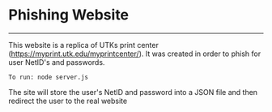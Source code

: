 # Phishing Website
---

This website is a replica of UTKs print center (https://myprint.utk.edu/myprintcenter/). It was created in order to phish for user NetID's and passwords. 

`To run: node server.js`

The site will store the user's NetID and password into a JSON file and then redirect the user to the real website
